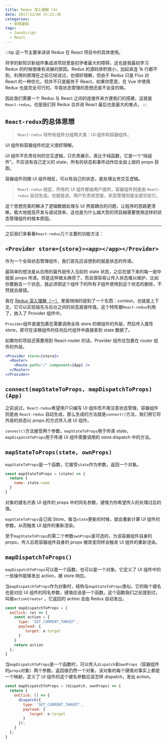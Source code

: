 ```yaml
---
title: Redux 深入理解 (4)
date: 2017/12/04 15:22:30
categories: 
  - 前端基础
tags: 
  - JavaScript
  - React
---
```


:::tip
这一节主要来讲讲 Redux 在 React 项目中的具体使用。

将学的新知识新组件集成进项目里是初学者最大的障碍，这也是我最初学习 Redux 的时候很难有进展的原因。Redux 的源码体积很小，加起来连 1k 行都不到，利用的原理在之前已经说过，也很好理解，但由于 Redux 只是 Flux 对 React 的一种优化，但并不只是服务于 React，如果你愿意，在 Vue 中使用 Redux 也是完全可行的，毕竟状态管理的思想还是不会变的嘛。

因此我们需要一个 Redux 与 React 之间的连接件来方便我们的搭建，这就是`React-redux`。也是我们将 Redux 合并进 React 最后也是最大的难点。
:::

<!-- more -->

## `React-redux`的总体思想

> `React-redux` 将所有组件分成两大类：UI 组件和容器组件。

UI 组件和容器组件的定义很好理解。

UI 组件不负责任何的交互逻辑，只负责展示，类比于纯函数，它是一个“纯组件”。不应该有自己定义的 state，所有的状态和事件动作应全由上层的 props 获取。

容器组件则跟 UI 组件相反，可以有自己的状态，能处理业务交互逻辑。

> `React-redux` 规定，所有的 UI 组件都由用户提供，容器组件则是由 `React-redux` 自动生成。也就是说，用户负责视觉层，状态管理则是全部交给它。

这个思想完美的解决了逻辑数据处理与 UI 界面耦合的问题，让程序的思路更清晰，极大地提高开发与调试效率，这也是为什么越大型的项目越需要使用这样的状态管理组件的根本原因。

------

之后我们来看看`React-redux`几个主要的功能方法：

## `<Provider store={store}><app></app></Provider>`

作为一个全局状态管理组件，我们首先应该想到的就是状态的传递。

最简单的想法是从应用的最外层传入当前的 state 状态，之后在接下来的每一层中层层 props 传递。但是这样做太麻烦了，而且很容易让传入状态难以维护，比如你要删去一个状态，就必须把这个组件下的所有子组件使用到这个状态的删除，不然就会报错。

我在 [Redux 深入理解（一）](http://kelekexiao.cn/2017/11/30/redux%E6%B7%B1%E5%85%A5%E7%90%86%E8%A7%A3%EF%BC%88%E4%B8%80%EF%BC%89/) 里面悄悄的提到了一个东西：context，也就是上下文，它可以实现祖先与后台之间的状态直接传值。这个特性被`React-redux`利用了，放入了 Provider 组件中。

`Provider`组件直接包裹在需要调用全局 store 的根组件的外层，然后传入属性 store，即可在该根组件的任何后代组件中直接拿到 state 数据了。

如果你的项目还需要用到 React-router 的话，Provider 组件应包裹在 router 组件的外层。

```jsx
<Provider store={store}>
  <Router>
    <Route path="/" component={App} />
  </Router>
</Provider>
```

## `connect(mapStateToProps, mapDispatchToProps)(App)`

之前说过，`React-redux`希望用户只编写 UI 组件而不用注意状态管理，容器组件则是由 `React-redux` 自动生成，那么生成的方法就是`connect()`方法，我们用它将外层的状态以 props 的方式传入进 UI 组件。

`connect()`方法接受两个参数，`mapStateToProps`用于传递 state，`mapDispatchToProps`用于传递 UI 组件需要调用的 store.dispatch 中的方法。

## `mapStateToProps(state, ownProps)`

`mapStateToProps`是一个函数，它接受`state`作为参数，返回一个对象。

```js
const mapStateToProps = (state) => {
  return {
    name: state.name
  }
}
```

对象的键名代表 UI 组件的 props 中的同名参数，键值为你希望传入的处理过后的值。

`mapStateToProps`会订阅 Store，每当`state`更新的时候，就会重新计算 UI 组件的参数，从而触发 UI 组件的重新渲染。

至于`mapStateToProps`的第二个参数`ownProps`是可选的，为该容器组件自身的 props，传入后若容器组件自身的 props 被改变同样会触发 UI 组件的重新渲染。

## `mapDispatchToProps()`

`mapDispatchToProps`可以是一个函数，也可以是一个对象。它定义了 UI 组件中的一些操作能够发出 action，被 store 响应。

当`mapDispatchToProps`作为对象时，结构与`mapStateToProps`类似。它的每个键名也是对应 UI 组件的同名参数，键值应该是一个函数，这个函数我们之前提到过，叫做`actionCreator` ，它返回的 action 会由 Redux 自动发出。

```jsx
const mapDispatchToProps = {
  onClick: (e) => {
    const action = {
      type: 'SET_CURRENT_TARGET',
      payload: {
         target: e.target
      }
    }
    return action
  };
}
```

当`mapDispatchToProps`是一个函数时，可以传入`dispatch`和`ownProps`（容器组件的`props`对象）两个参数。返回值仍然一个对象，该对象的每个键值对事实上都是一个映射，定义了 UI 组件的这个键名参数应该怎样 dispatch，发出 action。

```jsx
const mapDispatchToProps = (dispatch, ownProps) => {
  return {
    onClick: () => {
      dispatch({
        type: 'SET_CURRENT_TARGET',
        payload: {
           target: e.target
        }
      });
    }
  };
}
```
